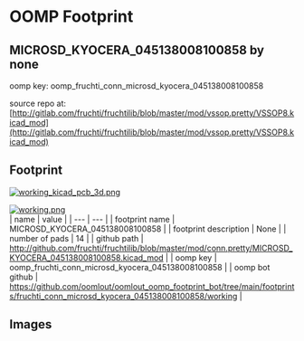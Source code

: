 # OOMP Footprint  
## MICROSD_KYOCERA_045138008100858  by none  
  
oomp key: oomp_fruchti_conn_microsd_kyocera_045138008100858  
  
source repo at: [http://gitlab.com/fruchti/fruchtilib/blob/master/mod/vssop.pretty/VSSOP8.kicad_mod](http://gitlab.com/fruchti/fruchtilib/blob/master/mod/vssop.pretty/VSSOP8.kicad_mod)  
## Footprint  
  
[![working_kicad_pcb_3d.png](working_kicad_pcb_3d_600.png)](working_kicad_pcb_3d.png)  
  
[![working.png](working_600.png)](working.png)  
| name | value | 
| --- | --- | 
| footprint name | MICROSD_KYOCERA_045138008100858 | 
| footprint description | None | 
| number of pads | 14 | 
| github path | http://github.com/fruchti/fruchtilib/blob/master/mod/conn.pretty/MICROSD_KYOCERA_045138008100858.kicad_mod | 
| oomp key | oomp_fruchti_conn_microsd_kyocera_045138008100858 | 
| oomp bot github | https://github.com/oomlout/oomlout_oomp_footprint_bot/tree/main/footprints/fruchti_conn_microsd_kyocera_045138008100858/working | 
## Images  
